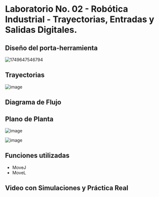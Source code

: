 # Laboratorio No. 02 - Robótica Industrial - Trayectorias, Entradas y Salidas Digitales.

## Diseño del porta-herramienta

![1749647546794](https://github.com/user-attachments/assets/ac25fa75-bf9e-4fcd-a9b7-64cfb0829d0e)

## Trayectorias
![image](https://github.com/user-attachments/assets/a5171156-715e-4516-a474-a220a7d74a7b)

## Diagrama de Flujo

## Plano de Planta
![image](https://github.com/user-attachments/assets/be4a7893-433b-4412-91ec-19f462e90c73)

![image](https://github.com/user-attachments/assets/363298b8-188b-4a7b-bdce-a8d50700af14)

## Funciones utilizadas
* MoveJ
* MoveL


## Video con Simulaciones y Práctica Real
